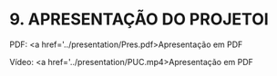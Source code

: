 # 9. APRESENTAÇÃO DO PROJETOI

PDF:
  <a href='../presentation/Pres.pdf>Apresentação em PDF</a>

Vídeo:
  <a href='../presentation/PUC.mp4>Apresentação em PDF</a>

